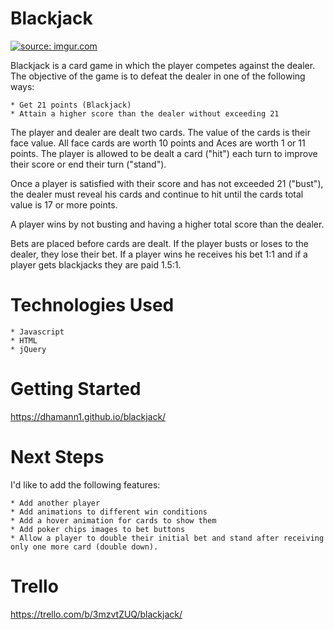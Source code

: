 # Blackjack


<a href="https://imgur.com/UqNYFFa"><img src="https://i.imgur.com/UqNYFFa.png?1" title="source: imgur.com" /></a>

Blackjack is a card game in which the player competes against the dealer. The objective of the game is to defeat the dealer in one of the following ways: 

	* Get 21 points (Blackjack) 
	* Attain a higher score than the dealer without exceeding 21 

The player and dealer are dealt two cards. The value of the cards is their face value. All face cards are worth 10 points and Aces are worth 1 or 11 points. The player is allowed to be dealt a card ("hit") each turn to improve their score or end their turn ("stand").   

Once a player is satisfied with their score and has not exceeded 21 ("bust"), the dealer must reveal his cards and continue to hit until the cards total value is 17 or more points. 

A player wins by not busting and having a higher total score than the dealer. 

Bets are placed before cards are dealt. If the player busts or loses to the dealer, they lose their bet. If a player wins he receives his bet 1:1 and if a player gets blackjacks they are paid 1.5:1. 

# Technologies Used
	* Javascript
	* HTML
	* jQuery

# Getting Started
<a href="https://dhamann1.github.io/blackjack/">https://dhamann1.github.io/blackjack/</a>

	
# Next Steps
I'd like to add the following features:

	* Add another player 
	* Add animations to different win conditions
	* Add a hover animation for cards to show them 
	* Add poker chips images to bet buttons
	* Allow a player to double their initial bet and stand after receiving only one more card (double down). 

# Trello 
<a href="https://trello.com/b/3mzvtZUQ/blackjack">https://trello.com/b/3mzvtZUQ/blackjack/</a>
